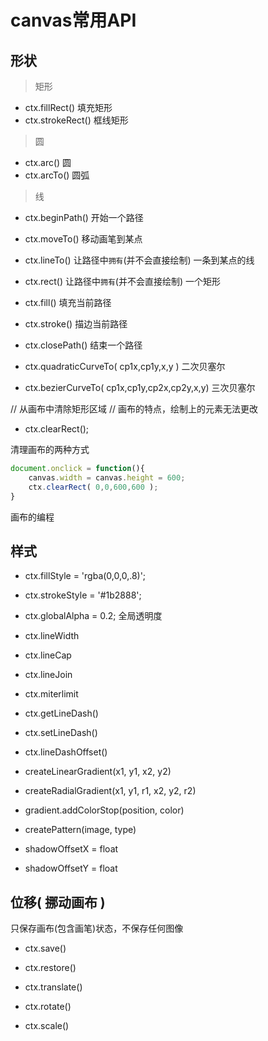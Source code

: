 # canvas常用API	

## 形状

> 矩形

* ctx.fillRect()     填充矩形
* ctx.strokeRect()   框线矩形

> 圆

* ctx.arc()      圆
* ctx.arcTo()    圆弧

> 线

* ctx.beginPath()    开始一个路径
* ctx.moveTo()       移动画笔到某点
* ctx.lineTo()       让路径中`拥有`(并不会直接绘制) 一条到某点的线
* ctx.rect()         让路径中`拥有`(并不会直接绘制) 一个矩形
* ctx.fill()         填充当前路径
* ctx.stroke()       描边当前路径
* ctx.closePath()    结束一个路径

* ctx.quadraticCurveTo( cp1x,cp1y,x,y )
  二次贝塞尔
* ctx.bezierCurveTo( cp1x,cp1y,cp2x,cp2y,x,y)
  三次贝塞尔

// 从画布中清除矩形区域
// 画布的特点，绘制上的元素无法更改
* ctx.clearRect();

清理画布的两种方式
```javascript
document.onclick = function(){
	canvas.width = canvas.height = 600;
	ctx.clearRect( 0,0,600,600 );
}
```
画布的编程

## 样式

* ctx.fillStyle = 'rgba(0,0,0,.8)';
* ctx.strokeStyle = '#1b2888';
* ctx.globalAlpha = 0.2; 全局透明度

* ctx.lineWidth
* ctx.lineCap
* ctx.lineJoin
* ctx.miterlimit
* ctx.getLineDash()
* ctx.setLineDash()
* ctx.lineDashOffset()

* createLinearGradient(x1, y1, x2, y2)
* createRadialGradient(x1, y1, r1, x2, y2, r2)
* gradient.addColorStop(position, color)

* createPattern(image, type)

* shadowOffsetX = float
* shadowOffsetY = float


## 位移( 挪动画布 )
只保存画布(包含画笔)状态，不保存任何图像
* ctx.save()
* ctx.restore()

* ctx.translate()
* ctx.rotate()
* ctx.scale()